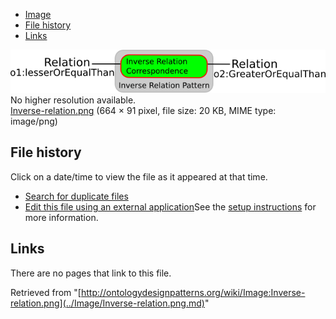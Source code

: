 * [Image](../Image/Inverse-relation.png.md#file)
* [File history](../Image/Inverse-relation.png.md#filehistory)
* [Links](../Image/Inverse-relation.png.md#filelinks)

[![Image:Inverse-relation.png](../images/d/d7/Inverse-relation.png)](../images/d/d7/Inverse-relation.png)  
No higher resolution available.  
[Inverse-relation.png](../images/d/d7/Inverse-relation.png)‎ (664 × 91 pixel, file size: 20 KB, MIME type: image/png)

## File history

Click on a date/time to view the file as it appeared at that time.



  
* [Search for duplicate files](http://ontologydesignpatterns.org/wiki/Special:FileDuplicateSearch/Inverse-relation.png "Special:FileDuplicateSearch/Inverse-relation.png")
* [Edit this file using an external application](http://ontologydesignpatterns.org/wiki/index.php?title=Image:Inverse-relation.png&action=edit&externaledit=true&mode=file "Image:Inverse-relation.png")See the [setup instructions](http://www.mediawiki.org/wiki/Manual:External_editors "http://www.mediawiki.org/wiki/Manual:External_editors") for more information.

## Links



There are no pages that link to this file.




Retrieved from "[http://ontologydesignpatterns.org/wiki/Image:Inverse-relation.png](../Image/Inverse-relation.png.md)"
